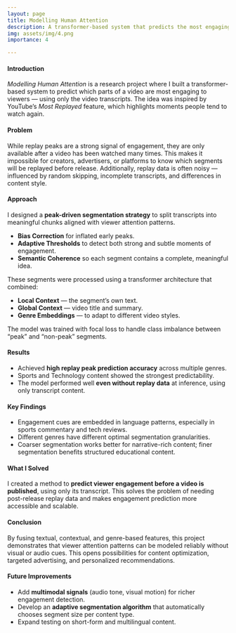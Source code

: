 ```yaml
---
layout: page
title: Modelling Human Attention
description: A transformer-based system that predicts the most engaging moments in YouTube videos.
img: assets/img/4.png
importance: 4

---
```


#### Introduction

_Modelling Human Attention_ is a research project where I built a transformer-based system to predict which parts of a video are most engaging to viewers — using only the video transcripts. The idea was inspired by YouTube’s _Most Replayed_ feature, which highlights moments people tend to watch again.

#### Problem

While replay peaks are a strong signal of engagement, they are only available after a video has been watched many times. This makes it impossible for creators, advertisers, or platforms to know which segments will be replayed before release. Additionally, replay data is often noisy — influenced by random skipping, incomplete transcripts, and differences in content style.

#### Approach

I designed a **peak-driven segmentation strategy** to split transcripts into meaningful chunks aligned with viewer attention patterns.

- **Bias Correction** for inflated early peaks.
- **Adaptive Thresholds** to detect both strong and subtle moments of engagement.
- **Semantic Coherence** so each segment contains a complete, meaningful idea.

These segments were processed using a transformer architecture that combined:

- **Local Context** — the segment’s own text.
- **Global Context** — video title and summary.
- **Genre Embeddings** — to adapt to different video styles.

The model was trained with focal loss to handle class imbalance between “peak” and “non-peak” segments.

#### Results

- Achieved **high replay peak prediction accuracy** across multiple genres.
- Sports and Technology content showed the strongest predictability.
- The model performed well **even without replay data** at inference, using only transcript content.

#### Key Findings

- Engagement cues are embedded in language patterns, especially in sports commentary and tech reviews.
- Different genres have different optimal segmentation granularities.
- Coarser segmentation works better for narrative-rich content; finer segmentation benefits structured educational content.

#### What I Solved

I created a method to **predict viewer engagement before a video is published**, using only its transcript. This solves the problem of needing post-release replay data and makes engagement prediction more accessible and scalable.

#### Conclusion

By fusing textual, contextual, and genre-based features, this project demonstrates that viewer attention patterns can be modeled reliably without visual or audio cues. This opens possibilities for content optimization, targeted advertising, and personalized recommendations.

#### Future Improvements

- Add **multimodal signals** (audio tone, visual motion) for richer engagement detection.
- Develop an **adaptive segmentation algorithm** that automatically chooses segment size per content type.
- Expand testing on short-form and multilingual content.
